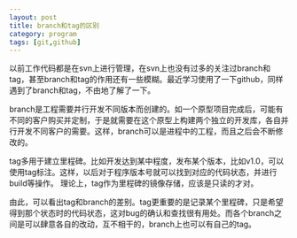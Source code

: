 ```yaml
---
layout: post
title: branch和tag的区别
category: program
tags: [git,github]
---
```


 以前工作代码都是在svn上进行管理，在svn上也没有过多的关注过branch和tag，甚至branch和tag的作用还有一些模糊。最近学习使用了一下github，同样遇到了branch和tag，不由地了解了一下。

 branch是工程需要并行开发不同版本而创建的。如一个原型项目完成后，可能有不同的客户购买并定制，于是就需要在这个原型上构建两个独立的开发库，各自并行开发不同客户的需要。这样，branch可以是进程中的工程，而且之后会不断修改的。

tag多用于建立里程碑。比如开发达到某中程度，发布某个版本，比如v1.0，可以使用tag标注。这样，以后对于程序版本号就可以找到对应的代码状态，并进行build等操作。
理论上，tag作为里程碑的镜像存储，应该是只读的才对。

由此，可以看出tag和branch的差别。tag更重要的是记录某个里程碑，只是希望得到那个状态时的代码状态，这对bug的确认和查找很有用处。而各个branch之间是可以肆意各自的改动，互不相干的，branch上也可以有自己的tag。